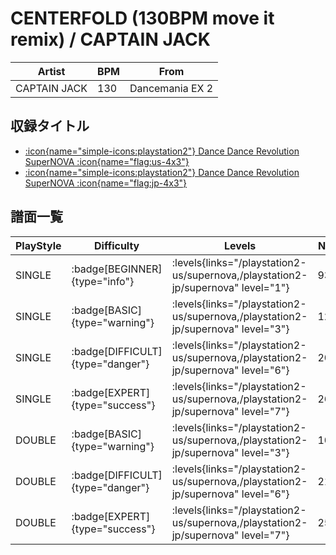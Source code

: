 # CENTERFOLD (130BPM move it remix) / CAPTAIN JACK

|Artist|BPM|From|
|------|---|----|
|CAPTAIN JACK|130|Dancemania EX 2|

## 収録タイトル

- [:icon{name="simple-icons:playstation2"} Dance Dance Revolution SuperNOVA :icon{name="flag:us-4x3"}](/playstation2-us/supernova)
- [:icon{name="simple-icons:playstation2"} Dance Dance Revolution SuperNOVA :icon{name="flag:jp-4x3"}](/playstation2-jp/supernova)

## 譜面一覧

|PlayStyle|Difficulty|Levels|Notes|Movie|
|---------|----------|------|-----|-----|
|SINGLE| :badge[BEGINNER]{type="info"}| :levels{links="/playstation2-us/supernova,/playstation2-jp/supernova" level="1"}|93/0||
|SINGLE| :badge[BASIC]{type="warning"}| :levels{links="/playstation2-us/supernova,/playstation2-jp/supernova" level="3"}|124/0||
|SINGLE| :badge[DIFFICULT]{type="danger"}| :levels{links="/playstation2-us/supernova,/playstation2-jp/supernova" level="6"}|207/0||
|SINGLE| :badge[EXPERT]{type="success"}| :levels{links="/playstation2-us/supernova,/playstation2-jp/supernova" level="7"}|268/0||
|DOUBLE| :badge[BASIC]{type="warning"}| :levels{links="/playstation2-us/supernova,/playstation2-jp/supernova" level="3"}|107/0||
|DOUBLE| :badge[DIFFICULT]{type="danger"}| :levels{links="/playstation2-us/supernova,/playstation2-jp/supernova" level="6"}|215/0||
|DOUBLE| :badge[EXPERT]{type="success"}| :levels{links="/playstation2-us/supernova,/playstation2-jp/supernova" level="7"}|256/3||
